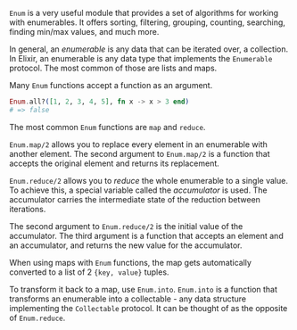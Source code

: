 `Enum` is a very useful module that provides a set of algorithms for working with enumerables. It offers sorting, filtering, grouping, counting, searching, finding min/max values, and much more.

In general, an _enumerable_ is any data that can be iterated over, a collection. In Elixir, an enumerable is any data type that implements the `Enumerable` protocol. The most common of those are lists and maps.

Many `Enum` functions accept a function as an argument.

```elixir
Enum.all?([1, 2, 3, 4, 5], fn x -> x > 3 end)
# => false
```

The most common `Enum` functions are `map` and `reduce`.

`Enum.map/2` allows you to replace every element in an enumerable with another element. The second argument to `Enum.map/2` is a function that accepts the original element and returns its replacement.

`Enum.reduce/2` allows you to _reduce_ the whole enumerable to a single value. To achieve this, a special variable called the _accumulator_ is used. The accumulator carries the intermediate state of the reduction between iterations.

The second argument to `Enum.reduce/2` is the initial value of the accumulator. The third argument is a function that accepts an element and an accumulator, and returns the new value for the accumulator.

When using maps with `Enum` functions, the map gets automatically converted to a list of 2 `{key, value}` tuples.

To transform it back to a map, use `Enum.into`. `Enum.into` is a function that transforms an enumerable into a collectable - any data structure implementing the `Collectable` protocol. It can be thought of as the opposite of `Enum.reduce`.

